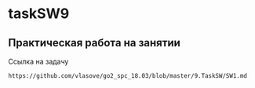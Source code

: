 # taskSW9
## Практическая работа на занятии

Ссылка на задачу
```
https://github.com/vlasove/go2_spc_18.03/blob/master/9.TaskSW/SW1.md
```
